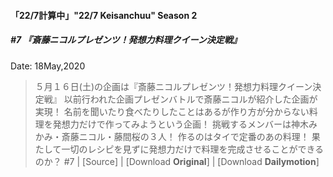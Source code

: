 #### 「22/7計算中」"22/7 Keisanchuu" Season 2

##### #7 『斎藤ニコルプレゼンツ！発想力料理クイーン決定戦』
Date: 18May,2020
>５月１６日(土)の企画は『斎藤ニコルプレゼンツ！発想力料理クイーン決定戦』
以前行われた企画プレゼンバトルで斎藤ニコルが紹介した企画が実現！
名前を聞いたり食べたりしたことはあるが作り方が分からない料理を発想力だけで作ってみようという企画！
挑戦するメンバーは神木みかみ・斎藤ニコル・藤間桜の３人！
作るのはタイで定番のあの料理！
果たして一切のレシピを見ずに発想力だけで料理を完成させることができるのか？
 #7 | [Source] | [Download **Original**] | [Download **Dailymotion**]
